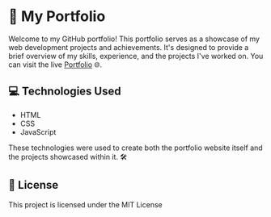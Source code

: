 # 🌟 My Portfolio

Welcome to my GitHub portfolio! This portfolio serves as a showcase of my web development projects and achievements. 
It's designed to provide a brief overview of my skills, experience, and the projects I've worked on. You can visit the live [Portfolio](https://saish459.github.io/) 🌐.


## 💻 Technologies Used

- HTML
- CSS
- JavaScript

These technologies were used to create both the portfolio website itself and the projects showcased within it. 🛠️

## 📄 License
This project is licensed under the MIT License

